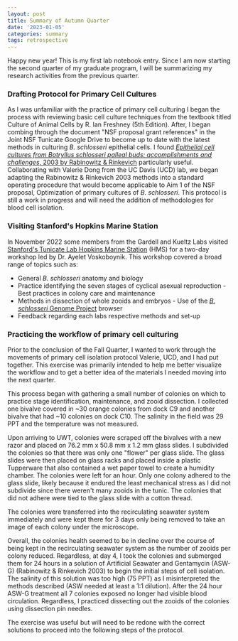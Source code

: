 ```yaml
---
layout: post
title: Summary of Autumn Quarter
date: '2023-01-05'
categories: summary
tags: retrospective
---
```

Happy new year! This is my first lab notebook entry. Since I am now
starting the second quarter of my graduate program, I will be
summarizing my research activities from the previous quarter.

### Drafting Protocol for Primary Cell Cultures

As I was unfamiliar with the practice of primary cell culturing I began
the process with reviewing basic cell culture techniques from the
textbook titled Culture of Animal Cells by R. Ian Freshney (5th
Edition). After, I began combing through the document "NSF proposal
grant references" in the Joint NSF Tunicate Google Drive to become up to
date with the latest methods in culturing *B. schlosseri* epithelial
cells. I found [*Epithelial cell cultures from Botryllus schlosseri
palleal buds: accomplishments and challenges*, 2003 by Rabinowitz &
Rinkevich](https://link.springer.com/article/10.1007/s11022-004-2087-9) particularly
useful. Collaborating with Valerie Dong from the UC Davis (UCD) lab, we
began adapting the Rabinowitz & Rinkevich 2003 methods into a standard
operating procedure that would become applicable to Aim 1 of the NSF
proposal, Optimization of primary cultures of *B. schlosseri*. This
protocol is still a work in progress and will need the addition of
methodologies for blood cell isolation.

### Visiting Stanford's Hopkins Marine Station

In November 2022 some members from the Gardell and Kueltz Labs visited
[Stanford's Tunicate Lab Hopkins Marine Station](https://marinestemcell.stanford.edu/) (HMS) for a two-day workshop
led by Dr. Ayelet Voskoboynik. This workshop covered a broad range of
topics such as: 
- General *B. schlosseri* anatomy and biology 
- Practice identifying the seven stages of cyclical asexual reproduction - Best practices in colony care and maintenance 
- Methods in dissection of whole zooids and embryos - Use of the [*B. schlosseri* Genome Project](http://botryllus.stanford.edu/botryllusgenome/) browser 
- Feedback regarding each labs respective methods and set-up

### Practicing the workflow of primary cell culturing

Prior to the conclusion of the Fall Quarter, I wanted to work through
the movements of primary cell isolation protocol Valerie, UCD, and I had
put together. This exercise was primarily intended to help me better
visualize the workflow and to get a better idea of the materials I
needed moving into the next quarter.

This process began with gathering a small number of colonies on which to
practice stage identification, maintenance, and zooid dissection. I
collected one bivalve covered in \~30 orange colonies from dock C9 and
another bivalve that had \~10 colonies on dock C10. The salinity in the
field was 29 PPT and the temperature was not measured.

Upon arriving to UWT, colonies were scraped off the bivalves with a new
razor and placed on 76.2 mm x 50.8 mm x 1.2 mm glass slides. I
subdivided the colonies so that there was only one "flower" per glass
slide. The glass slides were then placed on glass racks and placed
inside a plastic Tupperware that also contained a wet paper towel to
create a humidity chamber. The colonies were left for an hour. Only one
colony adhered to the glass slide, likely because it endured the least
mechanical stress as I did not subdivide since there weren't many
zooids in the tunic. The colonies that did not adhere were tied to the
glass slide with a cotton thread.

The colonies were transferred into the recirculating seawater system
immediately and were kept there for 3 days only being removed to take an
image of each colony under the microscope.

Overall, the colonies health seemed to be in decline over the course of
being kept in the recirculating seawater system as the number of zooids
per colony reduced. Regardless, at day 4, I took the colonies and
submerged them for 24 hours in a solution of Artificial Seawater and
Gentamycin (ASW-G) (Rabinowitz & Rinkevich 2003) to begin the initial
steps of cell isolation. The salinity of this solution was too high (75
PPT) as I misinterpreted the methods described (ASW needed at least a
1:1 dilution). After the 24 hour ASW-G treatment all 7 colonies exposed
no longer had visible blood circulation. Regardless, I practiced
dissecting out the zooids of the colonies using dissection pin needles.

The exercise was useful but will need to be redone with the correct
solutions to proceed into the following steps of the protocol.